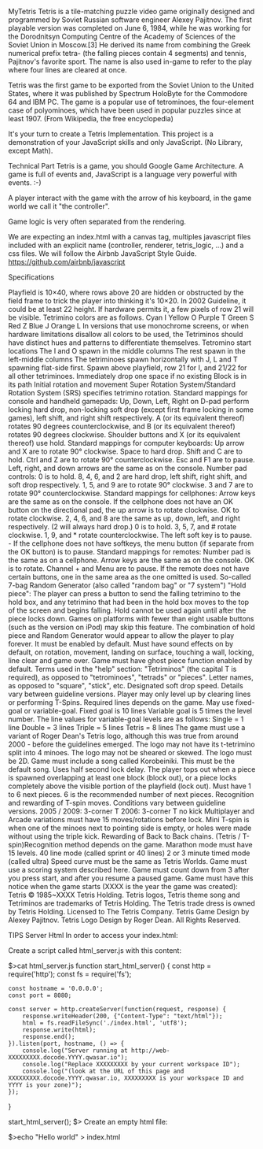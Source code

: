 MyTetris
Tetris is a tile-matching puzzle video game originally designed and programmed by Soviet Russian software engineer Alexey Pajitnov. The first playable version was completed on June 6, 1984, while he was working for the Dorodnitsyn Computing Centre of the Academy of Sciences of the Soviet Union in Moscow.[3] He derived its name from combining the Greek numerical prefix tetra- (the falling pieces contain 4 segments) and tennis, Pajitnov's favorite sport. The name is also used in-game to refer to the play where four lines are cleared at once.

Tetris was the first game to be exported from the Soviet Union to the United States, where it was published by Spectrum HoloByte for the Commodore 64 and IBM PC. The game is a popular use of tetrominoes, the four-element case of polyominoes, which have been used in popular puzzles since at least 1907. (From Wikipedia, the free encyclopedia)

It's your turn to create a Tetris Implementation. This project is a demonstration of your JavaScript skills and only JavaScript. (No Library, except Math).

Technical Part
Tetris is a game, you should Google Game Architecture.
A game is full of events and, JavaScript is a language very powerful with events. :-)

A player interact with the game with the arrow of his keyboard, in the game world we call it "the controller".

Game logic is very often separated from the rendering.

We are expecting an index.html with a canvas tag, multiples javascript files included with an explicit name (controller, renderer, tetris_logic, ...) and a css files.
We will follow the Airbnb JavaScript Style Guide. https://github.com/airbnb/javascript

Specifications

Playfield is 10×40, where rows above 20 are hidden or obstructed by the field frame to trick the player into thinking it's 10×20. In 2002 Guideline, it could be at least 22 height.
If hardware permits it, a few pixels of row 21 will be visible.
Tetrimino colors are as follows.
Cyan I
Yellow O
Purple T
Green S
Red Z
Blue J
Orange L
In versions that use monochrome screens, or when hardware limitations disallow all colors to be used, the Tetriminos should have distinct hues and patterns to differentiate themselves.
Tetromino start locations
The I and O spawn in the middle columns
The rest spawn in the left-middle columns
The tetriminoes spawn horizontally with J, L and T spawning flat-side first.
Spawn above playfield, row 21 for I, and 21/22 for all other tetriminoes.
Immediately drop one space if no existing Block is in its path
Initial rotation and movement
Super Rotation System/Standard Rotation System (SRS) specifies tetrimino rotation.
Standard mappings for console and handheld gamepads:
Up, Down, Left, Right on D-pad perform locking hard drop, non-locking soft drop (except first frame locking in some games), left shift, and right shift respectively.
A (or its equivalent thereof) rotates 90 degrees counterclockwise, and B (or its equivalent thereof) rotates 90 degrees clockwise.
Shoulder buttons and X (or its equivalent thereof) use hold.
Standard mappings for computer keyboards:
Up arrow and X are to rotate 90° clockwise.
Space to hard drop.
Shift and C are to hold.
Ctrl and Z are to rotate 90° counterclockwise.
Esc and F1 are to pause.
Left, right, and down arrows are the same as on the console.
Number pad controls:
0 is to hold.
8, 4, 6, and 2 are hard drop, left shift, right shift, and soft drop respectively.
1, 5, and 9 are to rotate 90° clockwise.
3 and 7 are to rotate 90° counterclockwise.
Standard mappings for cellphones:
Arrow keys are the same as on the console.
If the cellphone does not have an OK button on the directional pad, the up arrow is to rotate clockwise.
OK to rotate clockwise.
2, 4, 6, and 8 are the same as up, down, left, and right respectively. (2 will always hard drop.)
0 is to hold.
3, 5, 7, and # rotate clockwise.
1, 9, and * rotate counterclockwise.
The left soft key is to pause. - If the cellphone does not have softkeys, the menu button (if separate from the OK button) is to pause.
Standard mappings for remotes:
Number pad is the same as on a cellphone.
Arrow keys are the same as on the console.
OK is to rotate.
Channel + and Menu are to pause.
If the remote does not have certain buttons, one in the same area as the one omitted is used.
So-called 7-bag Random Generator (also called "random bag" or "7 system")
"Hold piece": The player can press a button to send the falling tetrimino to the hold box, and any tetrimino that had been in the hold box moves to the top of the screen and begins falling. Hold cannot be used again until after the piece locks down. Games on platforms with fewer than eight usable buttons (such as the version on iPod) may skip this feature. The combination of hold piece and Random Generator would appear to allow the player to play forever. It must be enabled by default.
Must have sound effects on by default, on rotation, movement, landing on surface, touching a wall, locking, line clear and game over.
Game must have ghost piece function enabled by default.
Terms used in the "help" section:
"Tetriminos" (the capital T is required), as opposed to "tetrominoes", "tetrads" or "pieces".
Letter names, as opposed to "square", "stick", etc.
Designated soft drop speed. Details vary between guideline versions.
Player may only level up by clearing lines or performing T-Spins. Required lines depends on the game.
May use fixed-goal or variable-goal.
Fixed goal is 10 lines
Variable goal is 5 times the level number.
The line values for variable-goal levels are as follows:
Single = 1 line
Double = 3 lines
Triple = 5 lines
Tetris = 8 lines
The game must use a variant of Roger Dean's Tetris logo, although this was true from around 2000 - before the guidelines emerged.
The logo may not have its t-tetrimino split into 4 minoes.
The logo may not be sheared or skewed.
The logo must be 2D.
Game must include a song called Korobeiniki. This must be the default song.
Uses half second lock delay.
The player tops out when a piece is spawned overlapping at least one block (block out), or a piece locks completely above the visible portion of the playfield (lock out).
Must have 1 to 6 next pieces.
6 is the recommended number of next pieces.
Recognition and rewarding of T-spin moves. Conditions vary between guideline versions.
2005 / 2009: 3-corner T
2006: 3-corner T no kick
Multiplayer and Arcade variations must have 15 moves/rotations before lock.
Mini T-spin is when one of the minoes next to pointing side is empty, or holes were made without using the triple kick.
Rewarding of Back to Back chains. (Tetris / T-spin)Recognition method depends on the game.
Marathon mode must have 15 levels.
40 line mode (called sprint or 40 lines)
2 or 3 minute timed mode (called ultra)
Speed curve must be the same as Tetris Worlds.
Game must use a scoring system described here.
Game must count down from 3 after you press start, and after you resume a paused game.
Game must have this notice when the game starts (XXXX is the year the game was created): Tetris © 1985~XXXX Tetris Holding. 
Tetris logos, Tetris theme song and Tetriminos are trademarks of Tetris Holding. The Tetris trade dress is owned by Tetris Holding. 
Licensed to The Tetris Company. Tetris Game Design by Alexey Pajitnov. Tetris Logo Design by Roger Dean. All Rights Reserved.

TIPS Server Html
In order to access your index.html:

Create a script called html_server.js with this content:

$>cat html_server.js
function start_html_server() {
    const http = require('http');
    const fs = require('fs');

    const hostname = '0.0.0.0';
    const port = 8080;

    const server = http.createServer(function(request, response) {
        response.writeHeader(200, {"Content-Type": "text/html"});
        html = fs.readFileSync('./index.html', 'utf8');
        response.write(html);
        response.end();
    }).listen(port, hostname, () => {
        console.log("Server running at http://web-XXXXXXXXX.docode.YYYY.qwasar.io");
        console.log("Replace XXXXXXXXX by your current workspace ID");
        console.log("(look at the URL of this page and XXXXXXXXX.docode.YYYY.qwasar.io, XXXXXXXXX is your workspace ID and YYYY is your zone)");
    });
}

start_html_server();
$>
Create an empty html file:

$>echo "Hello world" > index.html
